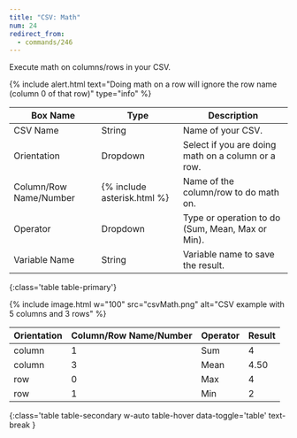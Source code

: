 ```yaml
---
title: "CSV: Math"
num: 24
redirect_from:
  - commands/246
---
```


Execute math on columns/rows in your CSV.

{% include alert.html text="Doing math on a row will ignore the row name (column 0 of that row)" type="info" %} 

| Box Name | Type | Description |
|-------|--------|--------
|CSV Name|String|Name of your CSV.
|Orientation|Dropdown|Select if you are doing math on a column or a row.
|Column/Row Name/Number|{% include asterisk.html %}|Name of the column/row to do math on.
|Operator|Dropdown|Type or operation to do (Sum, Mean, Max or Min).
|Variable Name|String|Variable name to save the result.
{:class='table table-primary'}

{% include image.html w="100" src="csvMath.png" alt="CSV example with 5 columns and 3 rows" %}

|Orientation|Column/Row Name/Number|Operator|Result|
|-------|--------|--------|--------
|column| 1 |Sum|4
|column| 3 |Mean|4.50
|row| 0 |Max|4
|row| 1 |Min|2
{:class='table table-secondary w-auto table-hover data-toggle='table' text-break }
